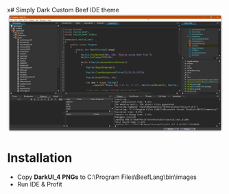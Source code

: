 x# Simply Dark
Custom Beef IDE theme
![](img/screen.png)

# Installation
- Copy **DarkUI_4 PNGs** to C:\Program Files\BeefLang\bin\images 
- Run IDE & Profit